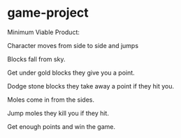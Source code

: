 # game-project

Minimum Viable Product:

Character moves from side to side and jumps

Blocks fall from sky.

Get under gold blocks they give you a point.

Dodge stone blocks they take away a point if they hit you.

Moles come in from the sides.

Jump moles they kill you if they hit.

Get enough points and win the game.